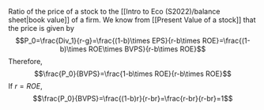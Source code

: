 Ratio of the price of a stock to the [[Intro to Eco (S2022)/balance sheet|book value]] of a firm. We know from [[Present Value of a stock]] that the price is given by $$P_0=\frac{Div_1}{r-g}=\frac{(1-b)\times EPS}{r-b\times ROE}=\frac{(1-b)\times ROE\times BVPS}{r-b\times ROE}$$Therefore, $$\frac{P_0}{BVPS}=\frac{1-b\times ROE}{r-b\times ROE}$$If $r=ROE$,$$\frac{P_0}{BVPS}=\frac{(1-b)r}{r-br}=\frac{r-br}{r-br}=1$$

